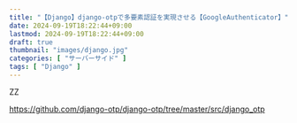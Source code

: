 ```yaml
---
title: "【Django】django-otpで多要素認証を実現させる【GoogleAuthenticator】"
date: 2024-09-19T18:22:44+09:00
lastmod: 2024-09-19T18:22:44+09:00
draft: true
thumbnail: "images/django.jpg"
categories: [ "サーバーサイド" ]
tags: [ "Django" ]
---
```



ZZ

https://github.com/django-otp/django-otp/tree/master/src/django_otp




